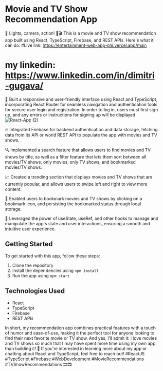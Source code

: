 # Movie and TV Show Recommendation App

🎥 Lights, camera, action! 🍿🎬 This is a movie and TV show recommendation app built using React, TypeScript, Firebase, and REST APIs. Here's what it can do:
#Live link: https://entertainment-web-app-phi.vercel.app/main
# my linkedin: https://www.linkedin.com/in/dimitri-gugava/
🌟 Built a responsive and user-friendly interface using React and TypeScript, incorporating React Router for seamless navigation and authentication tools for secure user login and registration. In order to log in, users must first sign up, and any errors or instructions for signing up will be displayed.
![React-App (2)](https://user-images.githubusercontent.com/107649216/222972120-a4c38d72-b5e0-428e-8dad-0501ea674a0e.png)

🔥 Integrated Firebase for backend authentication and data storage, fetching data from its API or world REST API to populate the app with movies and TV shows.

🔍 Implemented a search feature that allows users to find movies and TV shows by title, as well as a filter feature that lets them sort between all movies/TV shows, only movies, only TV shows, and bookmarked movies/TV shows.

📈 Created a trending section that displays movies and TV shows that are currently popular, and allows users to swipe left and right to view more content.

📌 Enabled users to bookmark movies and TV shows by clicking on a bookmark icon, and persisting the bookmarked status through local storage.

💪 Leveraged the power of useState, useRef, and other hooks to manage and manipulate the app's state and user interactions, ensuring a smooth and intuitive user experience.

## Getting Started

To get started with this app, follow these steps:

1. Clone the repository
2. Install the dependencies using `npm install`
3. Run the app using `npm start`

## Technologies Used

- React
- TypeScript
- Firebase
- REST APIs

In short, my recommendation app combines practical features with a touch of humor and ease-of-use, making it the perfect tool for anyone looking to find their next favorite movie or TV show. And yes, I'll admit it: I love movies and TV shows so much that I may have spent more time using my own app than building it! 🤣 If you're interested in learning more about my app or chatting about React and TypeScript, feel free to reach out! #ReactJS #TypeScript #Firebase #WebDevelopment #MovieRecommendations #TVShowRecommendations 🎞️📺
